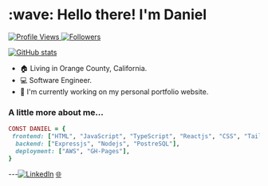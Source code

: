 <h1 align="left" id="macropower-title">:wave: Hello there! I'm Daniel</h1>
<p align="left">
  <a href="https://github.com/Daniel-PerezF">
    <img alt="Profile Views" src="https://img.shields.io/badge/Profile%20Views-Daniel--PerezF-brightgreen">
  </a>
  <a href="https://github.com/Daniel-PerezF">
    <img alt="Followers" src="https://img.shields.io/github/followers/Daniel-PerezF?label=Followers&style=social">
  </a>
</p>

<div>
  <a href="https://github.com/anuraghazra/github-readme-stats">
    <img alt="GitHub stats" src="https://github-readme-stats.vercel.app/api?username=Daniel-PerezF&show_icons=true&count_private=true&hide=contribs,prs&theme=radical">
  </a>
</div>

- :house: Living in Orange County, California.
- :computer: Software Engineer.
- :dart: I'm currently working on my personal portfolio website.

### A little more about me...  

```ruby
CONST DANIEL = {
 frontend: ["HTML", "JavaScript", "TypeScript", "Reactjs", "CSS", "Tailwind"],
  backend: ["Expressjs", "Nodejs", "PostreSQL"],
  deployment: ["AWS", "GH-Pages"],
}
```
---[![LinkedIn](https://img.shields.io/badge/LinkedIn-Profile-blue?style=flat&logo=linkedin)](https://www.linkedin.com/in/daniel-f-perez/)
[🌐](danielperez.io)

